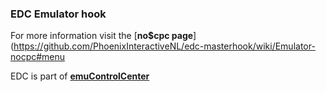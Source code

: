 ### EDC Emulator hook

For more information visit the [**no$cpc page**](https://github.com/PhoenixInteractiveNL/edc-masterhook/wiki/Emulator-nocpc#menu

EDC is part of [**emuControlCenter**](https://github.com/PhoenixInteractiveNL/emuControlCenter/wiki)
